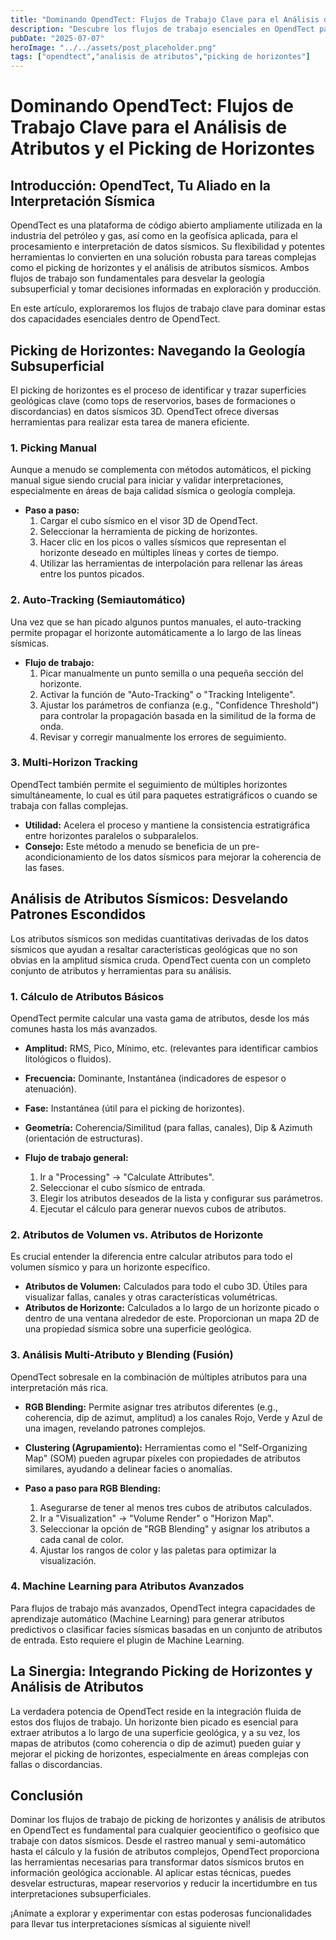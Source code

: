 ```yaml
---
title: "Dominando OpendTect: Flujos de Trabajo Clave para el Análisis de Atributos y el Picking de Horizontes"
description: "Descubre los flujos de trabajo esenciales en OpendTect para realizar un picking de horizontes eficiente y un análisis de atributos sísmicos profundo, mejorando tu interpretación geológica."
pubDate: "2025-07-07"
heroImage: "../../assets/post_placeholder.png"
tags: ["opendtect","analisis de atributos","picking de horizontes"]
---
```



# Dominando OpendTect: Flujos de Trabajo Clave para el Análisis de Atributos y el Picking de Horizontes

## Introducción: OpendTect, Tu Aliado en la Interpretación Sísmica

OpendTect es una plataforma de código abierto ampliamente utilizada en la industria del petróleo y gas, así como en la geofísica aplicada, para el procesamiento e interpretación de datos sísmicos. Su flexibilidad y potentes herramientas lo convierten en una solución robusta para tareas complejas como el picking de horizontes y el análisis de atributos sísmicos. Ambos flujos de trabajo son fundamentales para desvelar la geología subsuperficial y tomar decisiones informadas en exploración y producción.

En este artículo, exploraremos los flujos de trabajo clave para dominar estas dos capacidades esenciales dentro de OpendTect.

## Picking de Horizontes: Navegando la Geología Subsuperficial

El picking de horizontes es el proceso de identificar y trazar superficies geológicas clave (como tops de reservorios, bases de formaciones o discordancias) en datos sísmicos 3D. OpendTect ofrece diversas herramientas para realizar esta tarea de manera eficiente.

### 1. Picking Manual

Aunque a menudo se complementa con métodos automáticos, el picking manual sigue siendo crucial para iniciar y validar interpretaciones, especialmente en áreas de baja calidad sísmica o geología compleja.

*   **Paso a paso:**
    1.  Cargar el cubo sísmico en el visor 3D de OpendTect.
    2.  Seleccionar la herramienta de picking de horizontes.
    3.  Hacer clic en los picos o valles sísmicos que representan el horizonte deseado en múltiples líneas y cortes de tiempo.
    4.  Utilizar las herramientas de interpolación para rellenar las áreas entre los puntos picados.

### 2. Auto-Tracking (Semiautomático)

Una vez que se han picado algunos puntos manuales, el auto-tracking permite propagar el horizonte automáticamente a lo largo de las líneas sísmicas.

*   **Flujo de trabajo:**
    1.  Picar manualmente un punto semilla o una pequeña sección del horizonte.
    2.  Activar la función de "Auto-Tracking" o "Tracking Inteligente".
    3.  Ajustar los parámetros de confianza (e.g., "Confidence Threshold") para controlar la propagación basada en la similitud de la forma de onda.
    4.  Revisar y corregir manualmente los errores de seguimiento.

### 3. Multi-Horizon Tracking

OpendTect también permite el seguimiento de múltiples horizontes simultáneamente, lo cual es útil para paquetes estratigráficos o cuando se trabaja con fallas complejas.

*   **Utilidad:** Acelera el proceso y mantiene la consistencia estratigráfica entre horizontes paralelos o subparalelos.
*   **Consejo:** Este método a menudo se beneficia de un pre-acondicionamiento de los datos sísmicos para mejorar la coherencia de las fases.

## Análisis de Atributos Sísmicos: Desvelando Patrones Escondidos

Los atributos sísmicos son medidas cuantitativas derivadas de los datos sísmicos que ayudan a resaltar características geológicas que no son obvias en la amplitud sísmica cruda. OpendTect cuenta con un completo conjunto de atributos y herramientas para su análisis.

### 1. Cálculo de Atributos Básicos

OpendTect permite calcular una vasta gama de atributos, desde los más comunes hasta los más avanzados.

*   **Amplitud:** RMS, Pico, Mínimo, etc. (relevantes para identificar cambios litológicos o fluidos).
*   **Frecuencia:** Dominante, Instantánea (indicadores de espesor o atenuación).
*   **Fase:** Instantánea (útil para el picking de horizontes).
*   **Geometría:** Coherencia/Similitud (para fallas, canales), Dip & Azimuth (orientación de estructuras).

*   **Flujo de trabajo general:**
    1.  Ir a "Processing" -> "Calculate Attributes".
    2.  Seleccionar el cubo sísmico de entrada.
    3.  Elegir los atributos deseados de la lista y configurar sus parámetros.
    4.  Ejecutar el cálculo para generar nuevos cubos de atributos.

### 2. Atributos de Volumen vs. Atributos de Horizonte

Es crucial entender la diferencia entre calcular atributos para todo el volumen sísmico y para un horizonte específico.

*   **Atributos de Volumen:** Calculados para todo el cubo 3D. Útiles para visualizar fallas, canales y otras características volumétricas.
*   **Atributos de Horizonte:** Calculados a lo largo de un horizonte picado o dentro de una ventana alrededor de este. Proporcionan un mapa 2D de una propiedad sísmica sobre una superficie geológica.

### 3. Análisis Multi-Atributo y Blending (Fusión)

OpendTect sobresale en la combinación de múltiples atributos para una interpretación más rica.

*   **RGB Blending:** Permite asignar tres atributos diferentes (e.g., coherencia, dip de azimut, amplitud) a los canales Rojo, Verde y Azul de una imagen, revelando patrones complejos.
*   **Clustering (Agrupamiento):** Herramientas como el "Self-Organizing Map" (SOM) pueden agrupar píxeles con propiedades de atributos similares, ayudando a delinear facies o anomalías.

*   **Paso a paso para RGB Blending:**
    1.  Asegurarse de tener al menos tres cubos de atributos calculados.
    2.  Ir a "Visualization" -> "Volume Render" o "Horizon Map".
    3.  Seleccionar la opción de "RGB Blending" y asignar los atributos a cada canal de color.
    4.  Ajustar los rangos de color y las paletas para optimizar la visualización.

### 4. Machine Learning para Atributos Avanzados

Para flujos de trabajo más avanzados, OpendTect integra capacidades de aprendizaje automático (Machine Learning) para generar atributos predictivos o clasificar facies sísmicas basadas en un conjunto de atributos de entrada. Esto requiere el plugin de Machine Learning.

## La Sinergia: Integrando Picking de Horizontes y Análisis de Atributos

La verdadera potencia de OpendTect reside en la integración fluida de estos dos flujos de trabajo. Un horizonte bien picado es esencial para extraer atributos a lo largo de una superficie geológica, y a su vez, los mapas de atributos (como coherencia o dip de azimut) pueden guiar y mejorar el picking de horizontes, especialmente en áreas complejas con fallas o discordancias.

## Conclusión

Dominar los flujos de trabajo de picking de horizontes y análisis de atributos en OpendTect es fundamental para cualquier geocientífico o geofísico que trabaje con datos sísmicos. Desde el rastreo manual y semi-automático hasta el cálculo y la fusión de atributos complejos, OpendTect proporciona las herramientas necesarias para transformar datos sísmicos brutos en información geológica accionable. Al aplicar estas técnicas, puedes desvelar estructuras, mapear reservorios y reducir la incertidumbre en tus interpretaciones subsuperficiales.

¡Anímate a explorar y experimentar con estas poderosas funcionalidades para llevar tus interpretaciones sísmicas al siguiente nivel!
